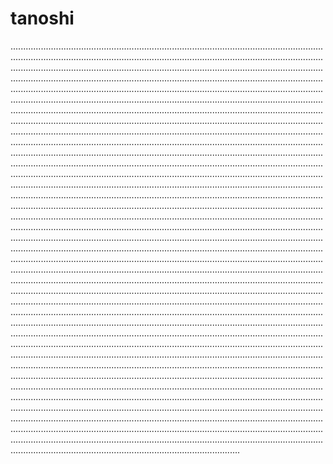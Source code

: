 # tanoshi
...................................................................................................................................................................................................................................................................................................................................................................................................................................................................................................................................................................................................................................................................................................................................................................................................................................................................................................................................................................................................................................................................................................................................................................................................................................................................................................................................................................................................................................................................................................................................................................................................................................................................................................................................................................................................................................................................................................................................................................................................................................................................................................................................................................................................................................................................................................................................................................................................................................................................................................................................................................................................................................................................................................................................................................................................................................................................................................................................................................................................................................................................................................................................................................................................................................................................................................................................................................................................................................................................................................................................................................................................................................................................................................................................................................................................................................................................................................................................................................................................................................................................................................................................................................................................................................................................................................................................................................................................................................................................................................................................................................................................................................................................................................................................................................................................................................................................................................................................................................................................